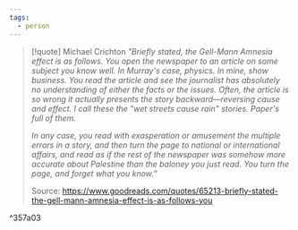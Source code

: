 ```yaml
---
tags:
  - person
---
```

> [!quote] Michael Crichton
> _"Briefly stated, the Gell-Mann Amnesia effect is as follows. You open the newspaper to an article on some subject you know well. In Murray's case, physics. In mine, show business. You read the article and see the journalist has absolutely no understanding of either the facts or the issues. Often, the article is so wrong it actually presents the story backward—reversing cause and effect. I call these the "wet streets cause rain" stories. Paper's full of them._ 
> 
> _In any case, you read with exasperation or amusement the multiple errors in a story, and then turn the page to national or international affairs, and read as if the rest of the newspaper was somehow more accurate about Palestine than the baloney you just read. You turn the page, and forget what you know.”_
> 
> Source: https://www.goodreads.com/quotes/65213-briefly-stated-the-gell-mann-amnesia-effect-is-as-follows-you

^357a03

